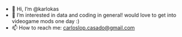 - 👋 Hi, I’m @karlokas
- 👀 I’m interested in data and coding in general! would love to get into videogame mods one day :)
- 📫 How to reach me: carloslop.casado@gmail.com

<!---
karlokas/karlokas is a ✨ special ✨ repository because its `README.md` (this file) appears on your GitHub profile.
You can click the Preview link to take a look at your changes.
--->
